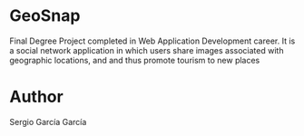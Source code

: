 # GeoSnap
Final Degree Project completed in Web Application Development career.
It is a social network application in which users share images associated with geographic locations, and and thus promote tourism to new places

# Author
Sergio García García
